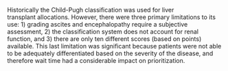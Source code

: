 Historically the Child-Pugh classification was used for liver transplant allocations. However, there were three primary limitations to its use: 1) grading ascites and encephalopathy require a subjective assessment, 2) the classification system does not account for renal function, and 3) there are only ten different scores (based on points) available. This last limitation was significant because patients were not able to be adequately differentiated based on the severity of the disease, and therefore wait time had a considerable impact on prioritization.